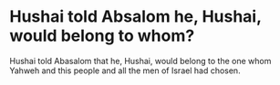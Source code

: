 # Hushai told Absalom he, Hushai, would belong to whom?

Hushai told Abasalom that he, Hushai, would belong to the one whom Yahweh and this people and all the men of Israel had chosen.

